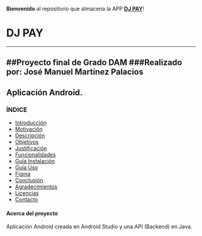 **Bienvenido** al repositorio que almacena la APP [**DJ PAY**](https://github.com/ChemaDvp/Api_DjPay/wiki)!

# **DJ PAY**

---
##Proyecto final de Grado DAM
###Realizado por: José Manuel Martínez Palacios 
---

## Aplicación Android.

### **ÍNDICE**
- [Introducción](https://github.com/ChemaDvp/Api_DjPay/wiki/Introducción)
- [Motivación](https://github.com/ChemaDvp/Api_DjPay/wiki/Motivación)
- [Descripción](https://github.com/ChemaDvp/Api_DjPay/wiki/Descripción)
- [Objetivos](https://github.com/ChemaDvp/Api_DjPay/wiki/Objetivos)
- [Justificación](https://github.com/ChemaDvp/Api_DjPay/wiki/Justificación)
- [Funcionalidades](https://github.com/ChemaDvp/Api_DjPay/wiki/Funcionalidades)
- [Guía Instalación](https://github.com/ChemaDvp/Api_DjPay/wiki/GuíaInstalación)
- [Guía Uso](https://github.com/ChemaDvp/Api_DjPay/wiki/GuíaUso)
- [Figma](https://github.com/ChemaDvp/Api_DjPay/wiki/Figma)
- [Conclusión](https://github.com/ChemaDvp/Api_DjPay/wiki/Conclusión)
- [Agradecimientos](https://github.com/ChemaDvp/Api_DjPay/wiki/Agradecimientos)
- [Licencias](https://github.com/ChemaDvp/Api_DjPay/wiki/Licencias)
- [Contacto](https://github.com/ChemaDvp/Api_DjPay/wiki/Contacto)

#### Acerca del proyecto
Aplicación Android creada en Android Studio y una API (Backend) en Java.
